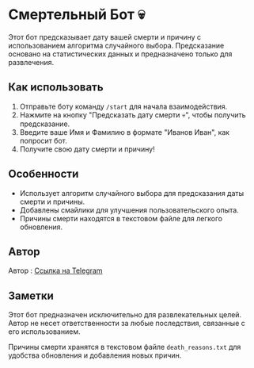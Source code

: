 # Смертельный Бот 💀

Этот бот предсказывает дату вашей смерти и причину с использованием алгоритма случайного выбора. Предсказание основано на статистических данных и предназначено только для развлечения.

## Как использовать

1. Отправьте боту команду `/start` для начала взаимодействия.
2. Нажмите на кнопку "Предсказать дату смерти 💀", чтобы получить предсказание.
3. Введите ваше Имя и Фамилию в формате "Иванов Иван", как попросит бот.
4. Получите свою дату смерти и причину!

## Особенности

- Использует алгоритм случайного выбора для предсказания даты смерти и причины.
- Добавлены смайлики для улучшения пользовательского опыта.
- Причины смерти находятся в текстовом файле для легкого обновления.

## Автор

Автор : [Ссылка на Telegram](https://t.me/pizzaway)

## Заметки

Этот бот предназначен исключительно для развлекательных целей. Автор не несет ответственности за любые последствия, связанные с его использованием.

Причины смерти хранятся в текстовом файле `death_reasons.txt` для удобства обновления и добавления новых причин.
